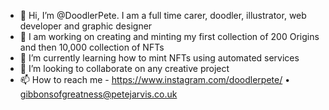 - 👋 Hi, I’m @DoodlerPete. I am a full time carer, doodler, illustrator, web developer and graphic designer
- 👀 I am working on creating and minting my first collection of 200 Origins and then 10,000 collection of NFTs
- 🌱 I’m currently learning how to mint NFTs using automated services
- 💞️ I’m looking to collaborate on any creative project
- 📫 How to reach me - https://www.instagram.com/doodlerpete/ • gibbonsofgreatness@petejarvis.co.uk

<!---
DoodlerPete/DoodlerPete is a ✨ special ✨ repository because its `README.md` (this file) appears on your GitHub profile.
You can click the Preview link to take a look at your changes.
--->
